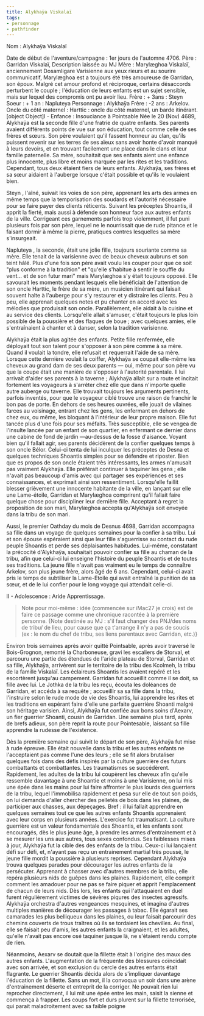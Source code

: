 ```yaml
---
title: Alykhaÿa Viskalaï
tags:
- personnage
- pathfinder
---
```

Nom : Alykhaÿa Viskalaï

Date de début de l'aventure/campagne : 1er jours de l'automne 4706.
Père : Garridan Viskalaï, Description laissée au MJ
Mère : Marylæghoa Viskalaï, anciennement Dosamligare Varisienne aux yeux rieurs et au sourire communicatif, Marylæghoa est a toujours été très amoureuse de Garridan, son époux. Malgré cet amour profond et réciproque, certains désaccords perturbent le couple ; l'éducation de leurs enfants est un sujet sensible, mais sur lequel des compromis ont pu avoir lieu.
Frère : + 3ans : Steyn
Soeur : + 1 an : Napluteya
Personnage : Alykhaÿa
Frère : -2 ans : Arkelov.
Oncle du côté maternel : Harttic : oncle du côté maternel, un barde itinérant.
[object Object]I - Enfance : Insouciance à Pointsable
Née le 20 (Nov) 4689, Alykhaÿa est la seconde fille d'une fratrie de quatre enfants. Ses parents avaient différents points de vue sur son éducation, tout comme celle de ses frères et sœurs. Son père voulaient qu'il fassent honneur au clan, qu'ils puissent revenir sur les terres de ses aïeux sans avoir honte d'avoir manqué à leurs devoirs, et en trouvant facilement une place dans le clans et leur famille paternelle. Sa mère, souhaitait que ses enfants aient une enfance plus innocente, plus libre et moins marquée par les rites et les traditions. Cependant, tous deux étaient fiers de leurs enfants. Alykhaÿa, ses frères et sa sœur aidaient à l'auberge lorsque c'était possible et qu'ils le voulaient bien.

Steyn , l'aîné, suivait les voies de son père, apprenant les arts des armes en même temps que la temporisation des soudards et l'autorité nécessaire pour se faire payer des clients réticents. Suivant les préceptes Shoantis, il apprit la fierté, mais aussi à défende son honneur face aux autres enfants de la ville. Corrigeant ces garnements parfois trop violemment, il fut puni plusieurs fois par son père, lequel ne le nourrissait que de rude pitance et le faisant dormir à même la pierre, pratiques contres lesquelles sa mère s'insurgeait.

Napluteya , la seconde, était une jolie fille, toujours souriante comme sa mère. Elle tenait de la varisienne avec de beaux cheveux aubruns et son teint hâlé. Plus d'une fois son père avait voulu les couper pour que ce soit "plus conforme à la tradition" et "qu'elle s'habitue à sentir le souffle du vent… et de son futur mari" mais Marylæghoa s'y était toujours opposé. Elle savourait les moments pendant lesquels elle bénéficiait de l'attention de son oncle Harttic, le frère de sa mère, un musicien itinérant qui faisait souvent halte à l'auberge pour s'y restaurer et y distraire les clients. Peu à peu, elle apprenait quelques notes et pu chanter en accord avec les mélodies que produisait son oncle. Parallèlement, elle aidait à la cuisine et au service des clients. Lorsqu'elle allait s'amuser, c'était toujours le plus loin possible de la poussière et des flaques de boue ; avec quelques amies, elle s'entraînaient à chanter et à danser, selon la tradition varisienne.

Alykhaÿa était la plus agitée des enfants. Petite fille renfermée, elle déployait tout son talent pour s'opposer à son père comme à sa mère. Quand il voulait la tondre, elle refusait et requerrait l'aide de sa mère. Lorsque cette dernière voulait la coiffer, Alykhaÿa se coupait elle-même les cheveux au grand dam de ses deux parents — oui, même pour son père vu que la coupe était une manière de s'opposer à l'autorité parentale. Il lui arrivait d'aider ses parents à la taverne ; Alykhaÿa allait sur a route et incitait fortement les voyageurs à s'arrêter chez elle que dans n'importe quelle autre auberge ou taverne. Elle trouvait toujours les arguments pertinents, parfois inventés, pour que le voyageur ciblé trouve une raison de franchir le bon pas de porte. En dehors de ses heures ouvrées, elle jouait de vilaines farces au voisinage, entrant chez les gens, les enfermant en dehors de chez eux, ou même, les bloquant à l'intérieur de leur propre maison. Elle fut tancée plus d'une fois pour ses méfaits. Très susceptible, elle se vengea de l'insulte lancée par un enfant de son quartier, en enfermant ce dernier dans une cabine de fond de jardin —au-dessus de la fosse d'aisance. Voyant bien qu'il fallait agir, ses parents décidèrent de la confier quelques temps à son oncle Bélor. Celui-ci tenta de lui inculquer les préceptes de Desna et quelques techniques Shoantis simples pour se défendre et riposter. Bien que es propos de son oncle étaient très intéressants, les armes n'amusait pas vraiment Alykhaÿa. Elle préférait continuer à taquiner les gens ; elle n'avait pas beaucoup d'amis avec qui partager ses expériences et ses connaissances, et exprimait ainsi son ressentiment. Lorsqu'elle faillit blesser grièvement une innocente habitante de la ville, en lançant sur elle une Lame-étoile, Garridan et Marylæghoa comprirent qu'il fallait faire quelque chose pour discipliner leur dernière fille. Acceptant à regret la proposition de son mari, Marylæghoa accepta qu'Alykhaÿa soit envoyée dans la tribu de son mari.

Aussi, le premier Oathday du mois de Desnus 4698, Garridan accompagna sa fille dans un voyage de quelques semaines pour la confier à sa tribu. Lui et son épouse espéraient ainsi que leur fille s'aguerrisse au contact du rude peuple Shoantis et perde ses déplaisantes habitudes. Lui-même, constatant la précocité d'Alykhaÿa, souhaitait pouvoir confier sa fille au chaman de la tribu, afin que celui-ci lui enseigne l'histoire du peuple Shoantis et de toutes ses traditions. La jeune fille n'avait pas vraiment eu le temps de connaître Arkelov, son plus jeune frère, alors âgé de 6 ans. Cependant, celui-ci avait pris le temps de subtiliser la Lame-Etoile qui avait entraîné la punition de sa sœur, et de le lui confier pour le long voyage qui attendait celle-ci.

II - Adolescence : Aride Apprentissage.
> Note pour moi-même : idée (commencée sur iMac27 je crois) est de faire ce passage comme une chronique racontée à la première personne. {Note destinée au MJ : s'il faut changer des PNJ/des noms de tribu/ de lieu, pour cause que ça t'arrange il n'y a pas de soucis (ex : le nom du chef de tribu, ses liens parentaux avec Garridan, etc.)}

Environ trois semaines après avoir quitté Pointsable, après avoir traversé le Bois-Grognon, remonté la Charboneuse, gravi les escaliers de Storval, et parcouru une partie des étendues de l'aride plateau de Storval, Garridan et sa fille, Alykhaÿa, arrivèrent sur le territoire de la tribu des Kcolmeh, la tribu de la famille Viskalaï. Les éclaireurs Shoantis les avaient repéré et les escortèrent jusqu'au campement. Garridan fut accueillit comme il se doit, sa fille avec lui. Le Jothka de la tribu les reçu, écouta les doléances de Garridan, et accéda à sa requête ; accueillir sa sa fille dans la tribu, l'instruire selon le rude mode de vie des Shoantis, lui apprendre les rites et les traditions en espérant faire d'elle une parfaite guerrière Shoanti malgré son héritage varisien. Ainsi, Alykhaÿa fut confiée aux bons soins d'Aexarv, un fier guerrier Shoanti, cousin de Garridan. Une semaine plus tard, après de brefs adieux, son père reprit la route pour Pointesable, laissant sa fille apprendre la rudesse de l'existence.

Dès la première semaine qui suivit le départ de son père, Alykhaÿa fut mise à rude épreuve. Elle était nouvelle dans la tribu et les autres enfants ne l'acceptaient pas comme l'une des leurs ; elle se fit alors brutaliser quelques fois dans des défis inspirés par la culture guerrière des futurs combattants et combattantes. Les traumatismes se succédèrent. Rapidement, les adultes de la tribu lui coupèrent les cheveux afin qu'elle ressemble davantage à une Shoantie et moins à une Varisienne, on lui mis une épée dans les mains pour lui faire affronter le plus lourds des guerriers de la tribu, lequel l'immobilisa rapidement et pesa sur elle de tout son poids, on lui demanda d'aller chercher des pelletés de bois dans les plaines, de participer aux chasses, aux dépeçages. Bref : il lui fallait apprendre en quelques semaines tout ce que les autres enfants Shoantis apprenaient avec leur corps en plusieurs années. L'exercice fut traumatisant. La culture guerrière est un valeur fondamentale des Shoantis, et les enfants sont encouragés, dès le plus jeune âge, à prendre les armes d'entrainement et à se mesurer les uns aux autres, tous sexes confondus. Ses faiblesses mises à jour, Alykhaÿa fut la cible des des enfants de la tribu. Ceux-ci lui lançaient défi sur défi, et, n'ayant pas reçu un entrainement martial très poussé, le jeune fille mordit la poussière à plusieurs reprises. Cependant Alykhaÿa trouva quelques parades pour décourager les autres enfants de la persécuter. Apprenant à chasser avec d'autres membres de la tribu, elle repéra plusieurs nids de guêpes dans les plaines. Rapidement, elle comprit comment les amadouer pour ne pas se faire piquer et apprit l'emplacement de chacun de leurs nids. Dès lors, les enfants qui l'attaquaient en duel furent régulièrement victimes de sévères piqures des insectes agressifs. Alykhaÿa orchestra d'autres vengeances mesquines, et imagina d'autres multiples manières de décourager les passages à tabac. Elle égarait ses camarades les plus belliqueux dans les plaines, ou leur faisait parcourir des chemins couverts de trous traîtres où ils se tordaient les chevilles. Au final, elle se faisait peu d'amis, les autres enfants la craignaient, et les adultes, qu'elle n'avait pas encore osé taquiner jusque là, ne s'étaient rendu compte de rien.

Néanmoins, Aexarv se doutait que la fillette était à l'origine des maux des autres enfants. L'augmentation de la fréquente des blessures coïncidait avec son arrivée, et son exclusion du cercle des autres enfants était flagrante. Le guerrier Shoantis décida alors de s'impliquer davantage l'éducation de la fillette. Sans un mot, il la convoqua un soir dans une arène d'entrainement déserte et entreprit de la corriger. Ne pouvait rien lui reprocher directement, il lui mit une épée entre les main, saisit la sienne et commença à frapper. Les coups fort et durs plurent sur la fillette terrorisée, qui parait maladroitement avec sa faible poigne